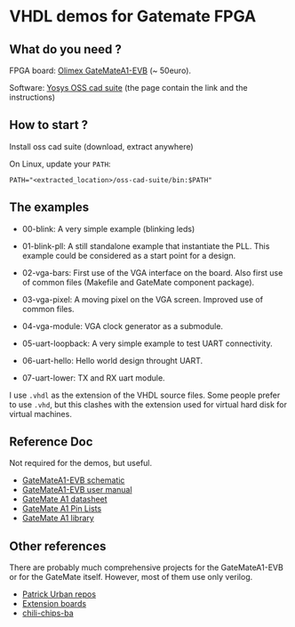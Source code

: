 # VHDL demos for Gatemate FPGA

## What do you need ?
FPGA board: [Olimex GateMateA1-EVB](https://www.olimex.com/Products/FPGA/GateMate/GateMateA1-EVB/open-source-hardware) (~ 50euro).

Software: [Yosys OSS cad suite](https://colognechip.com/programmable-logic/gatemate/toolchain/#get-latest-builds) (the page contain the link and the instructions)

## How to start ?

Install oss cad suite (download, extract anywhere)

On Linux, update your `PATH`:
```
PATH="<extracted_location>/oss-cad-suite/bin:$PATH"
```

## The examples

* 00-blink: A very simple example (blinking leds)

* 01-blink-pll: A still standalone example that instantiate the PLL.
  This example could be considered as a start point for a design.

* 02-vga-bars: First use of the VGA interface on the board.  Also
  first use of common files (Makefile and GateMate component package).

* 03-vga-pixel: A moving pixel on the VGA screen.  Improved use of common
  files.

* 04-vga-module: VGA clock generator as a submodule.

* 05-uart-loopback: A very simple example to test UART connectivity.

* 06-uart-hello: Hello world design throught UART.

* 07-uart-lower: TX and RX uart module.

I use `.vhdl` as the extension of the VHDL source files.  Some people prefer
to use `.vhd`, but this clashes with the extension used for virtual hard disk
for virtual machines.

## Reference Doc

Not required for the demos, but useful.

* [GateMateA1-EVB schematic](https://github.com/OLIMEX/GateMateA1-EVB/blob/main/HARDWARE/GateMateA1-EVB-Rev.A/GateMateA1-EVB_Rev_A.pdf)
* [GateMateA1-EVB user manual](https://github.com/OLIMEX/GateMateA1-EVB/blob/main/DOCUMENTS/GateMateA1-EVB-user-manual.pdf)
* [GateMate A1 datasheet](https://colognechip.com/docs/ds1001-gatemate1-datasheet-latest.pdf)
* [GateMate A1 Pin Lists](https://www.colognechip.com/docs/ds1001-gatemate1-attachment-latest.zip)
* [GateMate A1 library](https://www.colognechip.com/docs/ug1001-gatemate1-primitives-library-latest.pdf)

## Other references

There are probably much comprehensive projects for the GateMateA1-EVB
or for the GateMate itself.  However, most of them use only verilog.

* [Patrick Urban repos](https://github.com/pu-cc)
* [Extension boards](https://github.com/intergalaktik/Extension_Boards_for_Olimex_GateMate)
* [chili-chips-ba](https://github.com/chili-chips-ba/openCologne)
